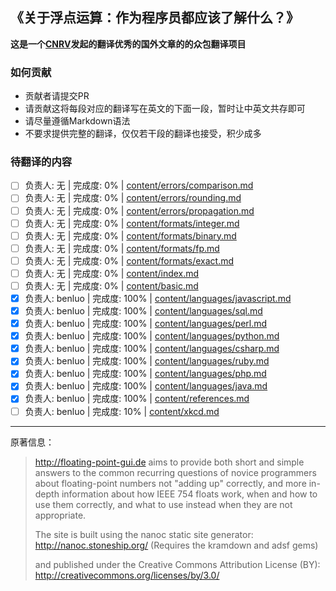 ## 《关于浮点运算：作为程序员都应该了解什么？》

**这是一个[CNRV](https://cnrv.io)发起的翻译优秀的国外文章的的众包翻译项目**

### 如何贡献

- 贡献者请提交PR
- 请贡献这将每段对应的翻译写在英文的下面一段，暂时让中英文共存即可
- 请尽量遵循Markdown语法
- 不要求提供完整的翻译，仅仅若干段的翻译也接受，积少成多

### 待翻译的内容

- [ ] 负责人: 无 | 完成度: 0% | [content/errors/comparison.md](content/errors/comparison.md)
- [ ] 负责人: 无 | 完成度: 0% | [content/errors/rounding.md](content/errors/rounding.md)
- [ ] 负责人: 无 | 完成度: 0% | [content/errors/propagation.md](content/errors/propagation.md)
- [ ] 负责人: 无 | 完成度: 0% | [content/formats/integer.md](content/formats/integer.md)
- [ ] 负责人: 无 | 完成度: 0% | [content/formats/binary.md](content/formats/binary.md)
- [ ] 负责人: 无 | 完成度: 0% | [content/formats/fp.md](content/formats/fp.md)
- [ ] 负责人: 无 | 完成度: 0% | [content/formats/exact.md](content/formats/exact.md)
- [ ] 负责人: 无 | 完成度: 0% | [content/index.md](content/index.md)
- [ ] 负责人: 无 | 完成度: 0% | [content/basic.md](content/basic.md)
- [x] 负责人: benluo | 完成度: 100% | [content/languages/javascript.md](content/languages/javascript.md)
- [x] 负责人: benluo | 完成度: 100% | [content/languages/sql.md](content/languages/sql.md)
- [x] 负责人: benluo | 完成度: 100% | [content/languages/perl.md](content/languages/perl.md)
- [x] 负责人: benluo | 完成度: 100% | [content/languages/python.md](content/languages/python.md)
- [x] 负责人: benluo | 完成度: 100% | [content/languages/csharp.md](content/languages/csharp.md)
- [x] 负责人: benluo | 完成度: 100% | [content/languages/ruby.md](content/languages/ruby.md)
- [x] 负责人: benluo | 完成度: 100% | [content/languages/php.md](content/languages/php.md)
- [x] 负责人: benluo | 完成度: 100% | [content/languages/java.md](content/languages/java.md)
- [x] 负责人: benluo | 完成度: 100% | [content/references.md](content/references.md)
- [ ] 负责人: benluo | 完成度: 10% | [content/xkcd.md](content/xkcd.md)

----

原著信息：

> http://floating-point-gui.de aims to provide both short and simple 
> answers to the common recurring questions of novice programmers
> about floating-point numbers not "adding up" correctly, and
> more in-depth information about how IEEE 754 floats work,
> when and how to use them correctly, and what to use instead
> when they are not appropriate.
>
> The site is built using the nanoc static site generator:
> http://nanoc.stoneship.org/ (Requires the kramdown and adsf gems)
> 
> and published under the Creative Commons Attribution License (BY):
> http://creativecommons.org/licenses/by/3.0/

